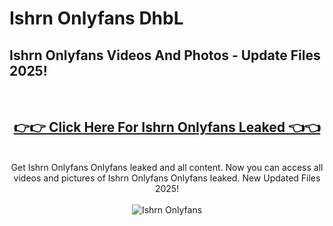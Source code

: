 # Ishrn Onlyfans DhbL

<h2>Ishrn Onlyfans Videos And Photos - Update Files 2025!</h2>
<br>
<div align="center">
<h2><a href="https://213.232.235.80/live/video.php?q=ishrn-onlyfans" rel="nofollow">👉👉 Click Here For Ishrn Onlyfans Leaked 👈👈</a></h2>

<br>
Get Ishrn Onlyfans Onlyfans leaked and all content. Now you can access all videos and pictures of Ishrn Onlyfans Onlyfans leaked. New Updated Files 2025!
<br>
<br>
<a href="https://213.232.235.80/live/video.php?q=ishrn-onlyfans" rel="nofollow" data-target="animated-image.originalLink"><img src="https://i.imgur.com/dJHk4Zq.gif" alt="Ishrn Onlyfans" style="max-width: 100%; display: inline-block;" data-target="animated-image.originalImage"></a>
</div>
<br>